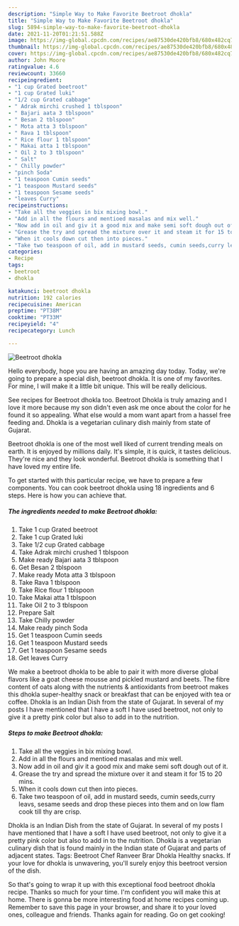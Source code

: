 ```yaml
---
description: "Simple Way to Make Favorite Beetroot dhokla"
title: "Simple Way to Make Favorite Beetroot dhokla"
slug: 5894-simple-way-to-make-favorite-beetroot-dhokla
date: 2021-11-20T01:21:51.588Z
image: https://img-global.cpcdn.com/recipes/ae87530de420bfb8/680x482cq70/beetroot-dhokla-recipe-main-photo.jpg
thumbnail: https://img-global.cpcdn.com/recipes/ae87530de420bfb8/680x482cq70/beetroot-dhokla-recipe-main-photo.jpg
cover: https://img-global.cpcdn.com/recipes/ae87530de420bfb8/680x482cq70/beetroot-dhokla-recipe-main-photo.jpg
author: John Moore
ratingvalue: 4.6
reviewcount: 33660
recipeingredient:
- "1 cup Grated beetroot"
- "1 cup Grated luki"
- "1/2 cup Grated cabbage"
- " Adrak mirchi crushed 1 tblspoon"
- " Bajari aata 3 tblspoon"
- " Besan 2 tblspoon"
- " Mota atta 3 tblspoon"
- " Rava 1 tblspoon"
- " Rice flour 1 tblspoon"
- " Makai atta 1 tblspoon"
- " Oil 2 to 3 tblspoon"
- " Salt"
- " Chilly powder"
- "pinch Soda"
- "1 teaspoon Cumin seeds"
- "1 teaspoon Mustard seeds"
- "1 teaspoon Sesame seeds"
- "leaves Curry"
recipeinstructions:
- "Take all the veggies in bix mixing bowl."
- "Add in all the flours and mentioed masalas and mix well."
- "Now add in oil and giv it a good mix and make semi soft dough out of it."
- "Grease the try and spread the mixture over it and steam it for 15 to 20 mins."
- "When it cools down cut then into pieces."
- "Take two teaspoon of oil, add in mustard seeds, cumin seeds,curry leavs, sesame seeds and drop these pieces into them and on low flam cook till thy are crisp."
categories:
- Recipe
tags:
- beetroot
- dhokla

katakunci: beetroot dhokla 
nutrition: 192 calories
recipecuisine: American
preptime: "PT38M"
cooktime: "PT33M"
recipeyield: "4"
recipecategory: Lunch

---
```



![Beetroot dhokla](https://img-global.cpcdn.com/recipes/ae87530de420bfb8/680x482cq70/beetroot-dhokla-recipe-main-photo.jpg)

Hello everybody, hope you are having an amazing day today. Today, we're going to prepare a special dish, beetroot dhokla. It is one of my favorites. For mine, I will make it a little bit unique. This will be really delicious.

See recipes for Beetroot dhokla too. Beetroot Dhokla is truly amazing and I love it more because my son didn&#39;t even ask me once about the color for he found it so appealing. What else would a mom want apart from a hassel free feeding and. Dhokla is a vegetarian culinary dish mainly from state of Gujarat.

Beetroot dhokla is one of the most well liked of current trending meals on earth. It is enjoyed by millions daily. It's simple, it is quick, it tastes delicious. They're nice and they look wonderful. Beetroot dhokla is something that I have loved my entire life.


To get started with this particular recipe, we have to prepare a few components. You can cook beetroot dhokla using 18 ingredients and 6 steps. Here is how you can achieve that.

<!--inarticleads1-->

##### The ingredients needed to make Beetroot dhokla:

1. Take 1 cup Grated beetroot
1. Take 1 cup Grated luki
1. Take 1/2 cup Grated cabbage
1. Take  Adrak mirchi crushed 1 tblspoon
1. Make ready  Bajari aata 3 tblspoon
1. Get  Besan 2 tblspoon
1. Make ready  Mota atta 3 tblspoon
1. Take  Rava 1 tblspoon
1. Take  Rice flour 1 tblspoon
1. Take  Makai atta 1 tblspoon
1. Take  Oil 2 to 3 tblspoon
1. Prepare  Salt
1. Take  Chilly powder
1. Make ready pinch Soda
1. Get 1 teaspoon Cumin seeds
1. Get 1 teaspoon Mustard seeds
1. Get 1 teaspoon Sesame seeds
1. Get leaves Curry


We make a beetroot dhokla to be able to pair it with more diverse global flavors like a goat cheese mousse and pickled mustard and beets. The fibre content of oats along with the nutrients &amp; antioxidants from beetroot makes this dhokla super-healthy snack or breakfast that can be enjoyed with tea or coffee. Dhokla is an Indian Dish from the state of Gujarat. In several of my posts I have mentioned that I have a soft I have used beetroot, not only to give it a pretty pink color but also to add in to the nutrition. 

<!--inarticleads2-->

##### Steps to make Beetroot dhokla:

1. Take all the veggies in bix mixing bowl.
1. Add in all the flours and mentioed masalas and mix well.
1. Now add in oil and giv it a good mix and make semi soft dough out of it.
1. Grease the try and spread the mixture over it and steam it for 15 to 20 mins.
1. When it cools down cut then into pieces.
1. Take two teaspoon of oil, add in mustard seeds, cumin seeds,curry leavs, sesame seeds and drop these pieces into them and on low flam cook till thy are crisp.


Dhokla is an Indian Dish from the state of Gujarat. In several of my posts I have mentioned that I have a soft I have used beetroot, not only to give it a pretty pink color but also to add in to the nutrition. Dhokla is a vegetarian culinary dish that is found mainly in the Indian state of Gujarat and parts of adjacent states. Tags: Beetroot Chef Ranveer Brar Dhokla Healthy snacks. If your love for dhokla is unwavering, you&#39;ll surely enjoy this beetroot version of the dish. 

So that's going to wrap it up with this exceptional food beetroot dhokla recipe. Thanks so much for your time. I'm confident you will make this at home. There is gonna be more interesting food at home recipes coming up. Remember to save this page in your browser, and share it to your loved ones, colleague and friends. Thanks again for reading. Go on get cooking!

